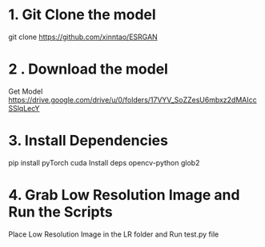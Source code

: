 # 1. Git Clone the model
git clone https://github.com/xinntao/ESRGAN

# 2 . Download the model
Get Model https://drive.google.com/drive/u/0/folders/17VYV_SoZZesU6mbxz2dMAIccSSlqLecY

# 3. Install Dependencies
pip install pyTorch cuda
Install deps opencv-python glob2

# 4. Grab Low Resolution Image and Run the Scripts
Place Low Resolution Image in the LR folder and Run test.py file
